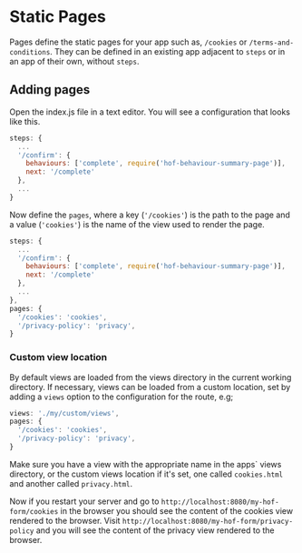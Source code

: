 # Static Pages

Pages define the static pages for your app such as, `/cookies` or `/terms-and-conditions`.
They can be defined in an existing app adjacent to `steps` or in an app of their own, without `steps`.

## Adding pages

Open the index.js file in a text editor. You will see a configuration that looks like this.

```js
steps: {
  ...
  '/confirm': {
    behaviours: ['complete', require('hof-behaviour-summary-page')],
    next: '/complete'
  },
  ...
}
```

Now define the `pages`, where a key (`'/cookies'`) is the path to the page and a value (`'cookies'`) is the name of the view used to render the page.

```js
steps: {
  ...
  '/confirm': {
    behaviours: ['complete', require('hof-behaviour-summary-page')],
    next: '/complete'
  },
  ...
},
pages: {
  '/cookies': 'cookies',
  '/privacy-policy': 'privacy',
}
```


### Custom view location

By default views are loaded from the views directory in the current working directory. If necessary, views can be loaded from a custom location, set by adding a `views` option to the configuration for the route, e.g;

```js
views: './my/custom/views',
pages: {
  '/cookies': 'cookies',
  '/privacy-policy': 'privacy',
}
```


Make sure you have a view with the appropriate name in the apps\` views directory, or the custom views location if it's set, one called `cookies.html` and another called `privacy.html`.

Now if you restart your server and go to `http://localhost:8080/my-hof-form/cookies` in the browser you should see the content of the cookies view rendered to the browser. Visit `http://localhost:8080/my-hof-form/privacy-policy` and you will see the content of the privacy view rendered to the browser.
